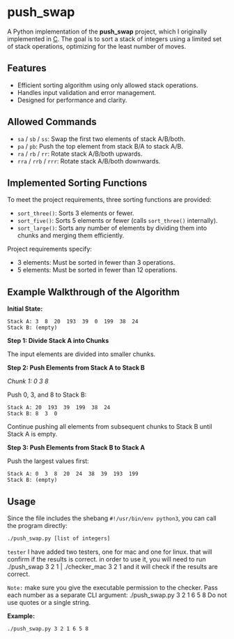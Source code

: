 # push_swap

A Python implementation of the **push_swap** project, which I originally implemented in [C](https://github.com/yahyaeb/push_swap). The goal is to sort a stack of integers using a limited set of stack operations, optimizing for the least number of moves.

## Features

- Efficient sorting algorithm using only allowed stack operations.
- Handles input validation and error management.
- Designed for performance and clarity.

## Allowed Commands

- `sa` / `sb` / `ss`: Swap the first two elements of stack A/B/both.
- `pa` / `pb`: Push the top element from stack B/A to stack A/B.
- `ra` / `rb` / `rr`: Rotate stack A/B/both upwards.
- `rra` / `rrb` / `rrr`: Rotate stack A/B/both downwards.

## Implemented Sorting Functions

To meet the project requirements, three sorting functions are provided:

- `sort_three()`: Sorts 3 elements or fewer.
- `sort_five()`: Sorts 5 elements or fewer (calls `sort_three()` internally).
- `sort_large()`: Sorts any number of elements by dividing them into chunks and merging them efficiently.

Project requirements specify:
- 3 elements: Must be sorted in fewer than 3 operations.
- 5 elements: Must be sorted in fewer than 12 operations.

## Example Walkthrough of the Algorithm

**Initial State:**

```
Stack A: 3  8  20  193  39  0  199  38  24
Stack B: (empty)
```

**Step 1: Divide Stack A into Chunks**

The input elements are divided into smaller chunks.

**Step 2: Push Elements from Stack A to Stack B**

_Chunk 1: 0  3  8_

Push 0, 3, and 8 to Stack B:

```
Stack A: 20  193  39  199  38  24
Stack B: 8  3  0
```

Continue pushing all elements from subsequent chunks to Stack B until Stack A is empty.

**Step 3: Push Elements from Stack B to Stack A**

Push the largest values first:

```
Stack A: 0  3  8  20  24  38  39  193  199
Stack B: (empty)
```

## Usage

Since the file includes the shebang `#!/usr/bin/env python3`, you can call the program directly:

```bash
./push_swap.py [list of integers]
```

`tester`
I have added two testers, one for mac and one for linux. that will confirm if the results is correct. in order to use it, you will need to run
./push_swap 3 2 1 | ./checker_mac 3 2 1
and it will check if the results are correct.

`Note:`
make sure you give the executable permission to the checker.
Pass each number as a separate CLI argument:
./push_swap.py 3 2 1 6 5 8
Do not use quotes or a single string.

**Example:**

```bash
./push_swap.py 3 2 1 6 5 8
```

